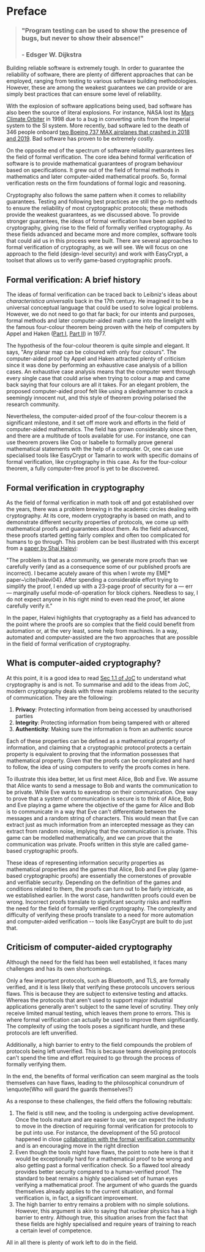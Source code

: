# Preface

> ### "Program testing can be used to show the presence of bugs, but never to show their absence!"
> ### - Edsger W. Dijkstra 

Building reliable software is extremely tough. In order to guarantee the reliability of software, there are plenty of different approaches that can be employed, ranging from testing to various software building methodologies. However, these are among the weakest guarantees we can provide or are simply best practices that can ensure some level of reliability.

With the explosion of software applications being used, bad software has also been the source of literal explosions. For instance, NASA lost its [Mars Climate Orbiter](https://solarsystem.nasa.gov/missions/mars-climate-orbiter/in-depth/) in 1998 due to a bug in converting units from the Imperial system to the SI system. More recently, bad software led to the death of 346 people onboard [two Boeing 737 MAX airplanes that crashed in 2018 and 2019](https://www.reuters.com/article/uk-boeing-737max-timeline-idUKKBN27Y1RQ). Bad software has proven to be extremely costly.

On the opposite end of the spectrum of software reliability guarantees lies the field of formal verification. The core idea behind formal verification of software is to provide mathematical guarantees of program behaviour based on specifications. It grew out of the field of formal methods in mathematics and later computer-aided mathematical proofs. So, formal verification rests on the firm foundations of formal logic and reasoning.

Cryptography also follows the same pattern when it comes to reliability guarantees. Testing and following best practices are still the go-to methods to ensure the reliability of most cryptographic protocols; these methods provide the weakest guarantees, as we discussed above. To provide stronger guarantees, the ideas of formal verification have been applied to cryptography, giving rise to the field of formally verified cryptography. As these fields advanced and became more and more complex, software tools that could aid us in this process were built. There are several approaches to formal verification of cryptography, as we will see. We will focus on one approach to the field (design-level security) and work with EasyCrypt, a toolset that allows us to verify game-based cryptographic proofs.

## Formal verification: A brief history

The ideas of formal verification can be traced back to Leibniz's ideas about *characteristica universalis* back in the 17th century. He imagined it to be a universal conceptual language that could be used to solve logical problems. However, we do not need to go that far back; for our intents and purposes, formal methods and later computer-aided math came into the limelight with the famous four-colour theorem being proven with the help of computers by Appel and Haken ([Part I](https://projecteuclid.org/journals/illinois-journal-of-mathematics/volume-21/issue-3/Every-planar-map-is-four-colorable-Part-I-Discharging/10.1215/ijm/1256049011.full), [Part II](https://projecteuclid.org/journals/illinois-journal-of-mathematics/volume-21/issue-3/Every-planar-map-is-four-colorable-Part-II-Reducibility/10.1215/ijm/1256049012.full)) in 1977.

The hypothesis of the four-colour theorem is quite simple and elegant. It says, "Any planar map can be coloured with only four colours". The computer-aided proof by Appel and Haken attracted plenty of criticism since it was done by performing an exhaustive case analysis of a billion cases. An exhaustive case analysis means that the computer went through every single case that could arise when trying to colour a map and came back saying that four colours are all it takes. For an elegant problem, the proposed computer-aided proof  felt like using a sledgehammer to crack a seemingly innocent nut, and this style of theorem proving polarised the research community.

Nevertheless, the computer-aided proof of the four-colour theorem is a significant milestone, and it set off more work and efforts in the field of computer-aided mathematics. The field has grown considerably since then, and there are a multitude of tools available for use. For instance, one can use theorem provers like Coq or Isabelle to formally prove general mathematical statements with the help of a computer. Or, one can use specialised tools like EasyCrypt or Tamarin to work with specific domains of formal verification, like cryptography in this case. As for the four-colour theorem, a fully computer-free proof is yet to be discovered.

## Formal verification in cryptography

As the field of formal verification in math took off and got established over the years, there was a problem brewing in the academic circles dealing with cryptography. At its core, modern cryptography is based on math, and to demonstrate different security properties of protocols, we come up with mathematical proofs and guarantees about them. As the field advanced, these proofs started getting fairly complex and often too complicated for humans to go through. This problem can be best illustrated with this excerpt from a [paper by Shai Halevi](https://eprint.iacr.org/2005/181.pdf):

"The problem is that as a community, we generate more proofs than we carefully verify (and as a consequence some of our published proofs are incorrect). I became acutely aware of this when I wrote my EME* paper~\cite{halevi04}. After spending a considerable effort trying to simplify the proof, I ended up with a 23-page proof of security for a — err — marginally useful mode-of-operation for block ciphers. Needless to say, I do not expect anyone in his right mind to even read the proof, let alone carefully verify it."

In the paper, Halevi highlights that cryptography as a field has advanced to the point where the proofs are so complex that the field could benefit from automation or, at the very least, some help from machines. In a way, automated and computer-assisted are the two approaches that are possible in the field of formal verification of cryptography.

## What is computer-aided cryptography?

At this point, it is a good idea to read [Sec 1.1 of JoC](https://joyofcryptography.com/pdf/chap1.pdf) to understand what cryptography is and is not. To summarise and add to the ideas from JoC, modern cryptography deals with three main problems related to the security of communication. They are the following:

1. **Privacy**: Protecting information from being accessed by unauthorised parties
2. **Integrity**: Protecting information from being tampered with or altered
3. **Authenticity**: Making sure the information is from an authentic source

Each of these properties can be defined as a mathematical property of information, and claiming that a cryptographic protocol protects a certain property is equivalent to proving that the information possesses that mathematical property. Given that the proofs can be complicated and hard to follow, the idea of using computers to verify the proofs comes in here.

To illustrate this idea better, let us first meet Alice, Bob and Eve. We assume that Alice wants to send a message to Bob and wants the communication to be private. While Eve wants to eavesdrop on their communication. One way to prove that a system of communication is secure is to think of Alice, Bob and Eve playing a game where the objective of the game for Alice and Bob is to communicate in a way that Eve can't differentiate between the messages and a random string of characters. This would mean that Eve can extract just as much information from an intercepted message as they can extract from random noise, implying that the communication is private. This game can be modelled mathematically, and we can prove that the communication was private. Proofs written in this style are called game-based cryptographic proofs.

These ideas of representing information security properties as mathematical properties and the games that Alice, Bob and Eve play (game-based cryptographic proofs) are essentially the cornerstones of provable and verifiable security. Depending on the definition of the games and conditions related to them, the proofs can turn out to be fairly intricate, as we established earlier. In the worst case, handwritten proofs could even be wrong. Incorrect proofs translate to significant security risks and reaffirm the need for the field of formally verified cryptography. The complexity and difficulty of verifying these proofs translate to a need for more automation and computer-aided verification -- tools like EasyCrypt are built to do just that.

## Criticism of computer-aided cryptography

Although the need for the field has been well established, it faces many challenges and has its own shortcomings.

Only a few important protocols, such as Bluetooth, and TLS, are formally verified, and it is less likely that verifying these protocols uncovers serious flaws. This is because they are subject to extensive testing and attacks. Whereas the protocols that aren't used to support major industrial applications generally aren't subject to the same level of scrutiny. They only receive limited manual testing, which leaves them prone to errors. This is where formal verification can actually be used to improve them significantly. The complexity of using the tools poses a significant hurdle, and these protocols are left unverified.

Additionally, a high barrier to entry to the field compounds the problem of protocols being left unverified. This is because teams developing protocols can't spend the time and effort required to go through the process of formally verifying them.

In the end, the benefits of formal verification can seem marginal as the tools themselves can have flaws, leading to the philosophical conundrum of \enquote{Who will guard the guards themselves?}

As a response to these challenges, the field offers the following rebuttals:
1. The field is still new, and the tooling is undergoing active development. Once the tools mature and are easier to use, we can expect the industry to move in the direction of requiring formal verification for protocols to be put into use. For instance, the development of the 5G protocol happened in close [collaboration with the formal verification community](https://arxiv.org/pdf/1806.10360.pdf) and is an encouraging move in the right direction
2. Even though the tools might have flaws, the point to note here is that it would be exceptionally hard for a mathematical proof to be wrong and also getting past a formal verification check. So a flawed tool already provides better security compared to a human-verified proof. The standard to beat remains a highly specialised set of human eyes verifying a mathematical proof. The argument of who guards the guards themselves already applies to the current situation, and formal verification is, in fact, a significant improvement.
3. The high barrier to entry remains a problem with no simple solutions. However, this argument is akin to saying that nuclear physics has a high barrier to entry. Although true, this situation arises from the fact that these fields are highly specialised and require years of training to reach a certain level of competence.

All in all there is plenty of work left to do in the field.